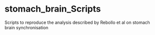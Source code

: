 # stomach_brain_Scripts
Scripts to reproduce the analysis described by Rebollo et al on stomach brain synchronisation
